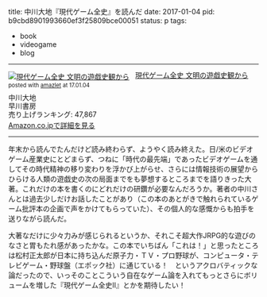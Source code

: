 title: 中川大地『現代ゲーム全史』を読んだ
date: 2017-01-04
pid: b9cbd8901993660ef3f25809bce00051
status: p
tags:
- book
- videogame
- blog
---

<div class="amazlet-box" style="margin-bottom:0px;"><div class="amazlet-image" style="float:left;margin:0px 12px 1px 0px;"><a href="http://www.amazon.co.jp/exec/obidos/ASIN/4152096357/dotimpact-22/ref=nosim/" name="amazletlink" target="_blank"><img src="https://images-fe.ssl-images-amazon.com/images/I/51r-1PQ9UuL._SL160_.jpg" alt="現代ゲーム全史  文明の遊戯史観から" style="border: none;" /></a></div><div class="amazlet-info" style="line-height:120%; margin-bottom: 10px"><div class="amazlet-name" style="margin-bottom:10px;line-height:120%"><a href="http://www.amazon.co.jp/exec/obidos/ASIN/4152096357/dotimpact-22/ref=nosim/" name="amazletlink" target="_blank">現代ゲーム全史  文明の遊戯史観から</a><div class="amazlet-powered-date" style="font-size:80%;margin-top:5px;line-height:120%">posted with <a href="http://www.amazlet.com/" title="amazlet" target="_blank">amazlet</a> at 17.01.04</div></div><div class="amazlet-detail">中川大地 <br />早川書房 <br />売り上げランキング: 47,867<br /></div><div class="amazlet-sub-info" style="float: left;"><div class="amazlet-link" style="margin-top: 5px"><a href="http://www.amazon.co.jp/exec/obidos/ASIN/4152096357/dotimpact-22/ref=nosim/" name="amazletlink" target="_blank">Amazon.co.jpで詳細を見る</a></div></div></div><div class="amazlet-footer" style="clear: left"></div></div>

----

年末から読んでたんだけど読み終わらず、ようやく読み終えた。日/米のビデオゲーム産業史にとどまらず、つねに「時代の最先端」であったビデオゲームを通してその時代精神の移り変わりを浮かび上がらせ、さらには情報技術の展望からひらける人類の遊戯史の次の局面までをも夢想するところまでを語りきった大著。これだけの本を書くのにどれだけの研鑽が必要なんだろうか。著者の中川さんとは過去少しだけお話したことがあり（この本のあとがきで触れられているゲーム批評本の企画で声をかけてもらっていた）、その個人的な感慨からも拍手を送りながら読んだ。

大著なだけに少々力みが感じられるというか、それこそ超大作JRPG的な遊びのなさと胃もたれ感があったかな。この本でいちばん「これは！」と思ったところは松村正太郎が日本に持ち込んだ原子力・ＴＶ・プロ野球が、コンピュータ・テレビゲーム・野球盤（エポック社）に通じている！　というアクロバティックな論だったので、いっそのことこういう自在なゲーム論を入れてもっとさらにボリュームを増した『現代ゲーム全史II』とかを期待したい！
